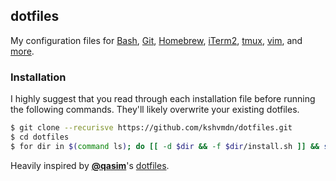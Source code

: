 ## dotfiles

My configuration files for [Bash](bash), [Git](git), [Homebrew](brew), [iTerm2](iterm), [tmux](tmux), [vim](vim), and [more](extras).

### Installation

I highly suggest that you read through each installation file before running the following commands. They'll likely overwrite your existing dotfiles.

```sh
$ git clone --recurisve https://github.com/kshvmdn/dotfiles.git
$ cd dotfiles
$ for dir in $(command ls); do [[ -d $dir && -f $dir/install.sh ]] && sh $dir/install.sh; done
```

Heavily inspired by [**@qasim**](https://github.com/qasim)'s [dotfiles](https://github.com/qasim/dotfiles).
